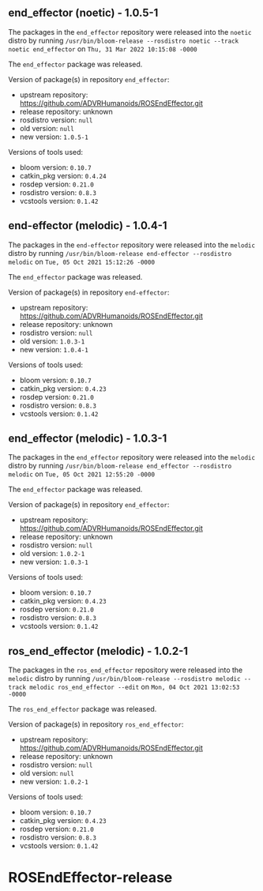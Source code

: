 ## end_effector (noetic) - 1.0.5-1

The packages in the `end_effector` repository were released into the `noetic` distro by running `/usr/bin/bloom-release --rosdistro noetic --track noetic end_effector` on `Thu, 31 Mar 2022 10:15:08 -0000`

The `end_effector` package was released.

Version of package(s) in repository `end_effector`:

- upstream repository: https://github.com/ADVRHumanoids/ROSEndEffector.git
- release repository: unknown
- rosdistro version: `null`
- old version: `null`
- new version: `1.0.5-1`

Versions of tools used:

- bloom version: `0.10.7`
- catkin_pkg version: `0.4.24`
- rosdep version: `0.21.0`
- rosdistro version: `0.8.3`
- vcstools version: `0.1.42`


## end-effector (melodic) - 1.0.4-1

The packages in the `end-effector` repository were released into the `melodic` distro by running `/usr/bin/bloom-release end-effector --rosdistro melodic` on `Tue, 05 Oct 2021 15:12:26 -0000`

The `end_effector` package was released.

Version of package(s) in repository `end-effector`:

- upstream repository: https://github.com/ADVRHumanoids/ROSEndEffector.git
- release repository: unknown
- rosdistro version: `null`
- old version: `1.0.3-1`
- new version: `1.0.4-1`

Versions of tools used:

- bloom version: `0.10.7`
- catkin_pkg version: `0.4.23`
- rosdep version: `0.21.0`
- rosdistro version: `0.8.3`
- vcstools version: `0.1.42`


## end_effector (melodic) - 1.0.3-1

The packages in the `end_effector` repository were released into the `melodic` distro by running `/usr/bin/bloom-release end_effector --rosdistro melodic` on `Tue, 05 Oct 2021 12:55:20 -0000`

The `end_effector` package was released.

Version of package(s) in repository `end_effector`:

- upstream repository: https://github.com/ADVRHumanoids/ROSEndEffector.git
- release repository: unknown
- rosdistro version: `null`
- old version: `1.0.2-1`
- new version: `1.0.3-1`

Versions of tools used:

- bloom version: `0.10.7`
- catkin_pkg version: `0.4.23`
- rosdep version: `0.21.0`
- rosdistro version: `0.8.3`
- vcstools version: `0.1.42`


## ros_end_effector (melodic) - 1.0.2-1

The packages in the `ros_end_effector` repository were released into the `melodic` distro by running `/usr/bin/bloom-release --rosdistro melodic --track melodic ros_end_effector --edit` on `Mon, 04 Oct 2021 13:02:53 -0000`

The `ros_end_effector` package was released.

Version of package(s) in repository `ros_end_effector`:

- upstream repository: https://github.com/ADVRHumanoids/ROSEndEffector.git
- release repository: unknown
- rosdistro version: `null`
- old version: `null`
- new version: `1.0.2-1`

Versions of tools used:

- bloom version: `0.10.7`
- catkin_pkg version: `0.4.23`
- rosdep version: `0.21.0`
- rosdistro version: `0.8.3`
- vcstools version: `0.1.42`


# ROSEndEffector-release